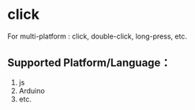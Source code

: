 # click
  For multi-platform : click, double-click, long-press, etc.

## Supported Platform/Language：
1. js
2. Arduino
3. etc.
